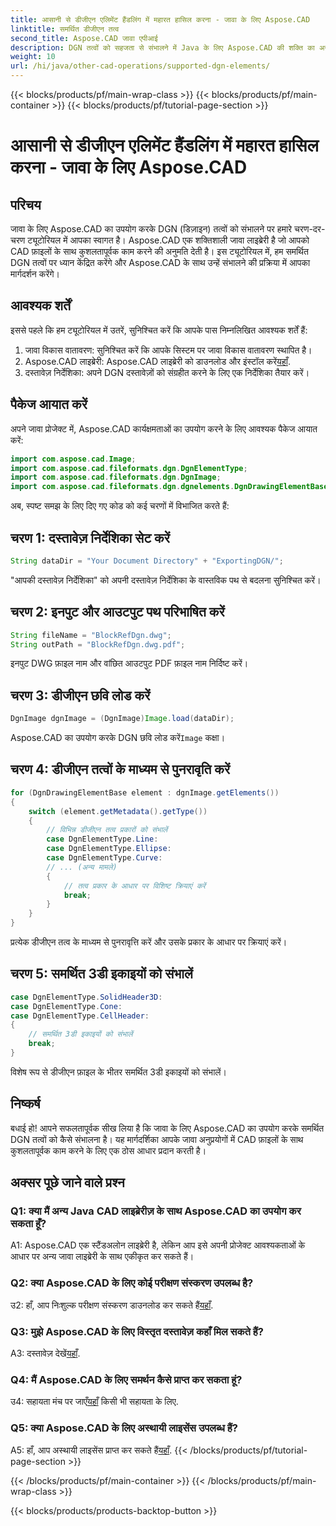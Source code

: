 ```yaml
---
title: आसानी से डीजीएन एलिमेंट हैंडलिंग में महारत हासिल करना - जावा के लिए Aspose.CAD
linktitle: समर्थित डीजीएन तत्व
second_title: Aspose.CAD जावा एपीआई
description: DGN तत्वों को सहजता से संभालने में Java के लिए Aspose.CAD की शक्ति का अन्वेषण करें। हमारी चरण-दर-चरण मार्गदर्शिका CAD फ़ाइल प्रसंस्करण के लिए निर्बाध एकीकरण सुनिश्चित करती है।
weight: 10
url: /hi/java/other-cad-operations/supported-dgn-elements/
---
```


{{< blocks/products/pf/main-wrap-class >}}
{{< blocks/products/pf/main-container >}}
{{< blocks/products/pf/tutorial-page-section >}}

# आसानी से डीजीएन एलिमेंट हैंडलिंग में महारत हासिल करना - जावा के लिए Aspose.CAD

## परिचय

जावा के लिए Aspose.CAD का उपयोग करके DGN (डिज़ाइन) तत्वों को संभालने पर हमारे चरण-दर-चरण ट्यूटोरियल में आपका स्वागत है। Aspose.CAD एक शक्तिशाली जावा लाइब्रेरी है जो आपको CAD फ़ाइलों के साथ कुशलतापूर्वक काम करने की अनुमति देती है। इस ट्यूटोरियल में, हम समर्थित DGN तत्वों पर ध्यान केंद्रित करेंगे और Aspose.CAD के साथ उन्हें संभालने की प्रक्रिया में आपका मार्गदर्शन करेंगे।

## आवश्यक शर्तें

इससे पहले कि हम ट्यूटोरियल में उतरें, सुनिश्चित करें कि आपके पास निम्नलिखित आवश्यक शर्तें हैं:

1. जावा विकास वातावरण: सुनिश्चित करें कि आपके सिस्टम पर जावा विकास वातावरण स्थापित है।
2.  Aspose.CAD लाइब्रेरी: Aspose.CAD लाइब्रेरी को डाउनलोड और इंस्टॉल करें[यहाँ](https://releases.aspose.com/cad/java/).
3. दस्तावेज़ निर्देशिका: अपने DGN दस्तावेज़ों को संग्रहीत करने के लिए एक निर्देशिका तैयार करें।

## पैकेज आयात करें

अपने जावा प्रोजेक्ट में, Aspose.CAD कार्यक्षमताओं का उपयोग करने के लिए आवश्यक पैकेज आयात करें:

```java
import com.aspose.cad.Image;
import com.aspose.cad.fileformats.dgn.DgnElementType;
import com.aspose.cad.fileformats.dgn.DgnImage;
import com.aspose.cad.fileformats.dgn.dgnelements.DgnDrawingElementBase;
```

अब, स्पष्ट समझ के लिए दिए गए कोड को कई चरणों में विभाजित करते हैं:

## चरण 1: दस्तावेज़ निर्देशिका सेट करें

```java
String dataDir = "Your Document Directory" + "ExportingDGN/";
```

"आपकी दस्तावेज़ निर्देशिका" को अपनी दस्तावेज़ निर्देशिका के वास्तविक पथ से बदलना सुनिश्चित करें।

## चरण 2: इनपुट और आउटपुट पथ परिभाषित करें

```java
String fileName = "BlockRefDgn.dwg";
String outPath = "BlockRefDgn.dwg.pdf";
```

इनपुट DWG फ़ाइल नाम और वांछित आउटपुट PDF फ़ाइल नाम निर्दिष्ट करें।

## चरण 3: डीजीएन छवि लोड करें

```java
DgnImage dgnImage = (DgnImage)Image.load(dataDir);
```

 Aspose.CAD का उपयोग करके DGN छवि लोड करें`Image` कक्षा।

## चरण 4: डीजीएन तत्वों के माध्यम से पुनरावृति करें

```java
for (DgnDrawingElementBase element : dgnImage.getElements())
{
    switch (element.getMetadata().getType())
    {
        // विभिन्न डीजीएन तत्व प्रकारों को संभालें
        case DgnElementType.Line:
        case DgnElementType.Ellipse:
        case DgnElementType.Curve:
        // ... (अन्य मामले)
        {
            // तत्व प्रकार के आधार पर विशिष्ट क्रियाएं करें
            break;
        }
    }
}
```

प्रत्येक डीजीएन तत्व के माध्यम से पुनरावृत्ति करें और उसके प्रकार के आधार पर क्रियाएं करें।

## चरण 5: समर्थित 3डी इकाइयों को संभालें

```java
case DgnElementType.SolidHeader3D:
case DgnElementType.Cone:
case DgnElementType.CellHeader:
{
    // समर्थित 3डी इकाइयों को संभालें
    break;
}
```

विशेष रूप से डीजीएन फ़ाइल के भीतर समर्थित 3डी इकाइयों को संभालें।

## निष्कर्ष

बधाई हो! आपने सफलतापूर्वक सीख लिया है कि जावा के लिए Aspose.CAD का उपयोग करके समर्थित DGN तत्वों को कैसे संभालना है। यह मार्गदर्शिका आपके जावा अनुप्रयोगों में CAD फ़ाइलों के साथ कुशलतापूर्वक काम करने के लिए एक ठोस आधार प्रदान करती है।

## अक्सर पूछे जाने वाले प्रश्न

### Q1: क्या मैं अन्य Java CAD लाइब्रेरीज़ के साथ Aspose.CAD का उपयोग कर सकता हूँ?

A1: Aspose.CAD एक स्टैंडअलोन लाइब्रेरी है, लेकिन आप इसे अपनी प्रोजेक्ट आवश्यकताओं के आधार पर अन्य जावा लाइब्रेरी के साथ एकीकृत कर सकते हैं।

### Q2: क्या Aspose.CAD के लिए कोई परीक्षण संस्करण उपलब्ध है?

 उ2: हाँ, आप निःशुल्क परीक्षण संस्करण डाउनलोड कर सकते हैं[यहाँ](https://releases.aspose.com/).

### Q3: मुझे Aspose.CAD के लिए विस्तृत दस्तावेज़ कहाँ मिल सकते हैं?

 A3: दस्तावेज़ देखें[यहाँ](https://reference.aspose.com/cad/java/).

### Q4: मैं Aspose.CAD के लिए समर्थन कैसे प्राप्त कर सकता हूं?

 उ4: सहायता मंच पर जाएँ[यहाँ](https://forum.aspose.com/c/cad/19) किसी भी सहायता के लिए.

### Q5: क्या Aspose.CAD के लिए अस्थायी लाइसेंस उपलब्ध हैं?

 A5: हाँ, आप अस्थायी लाइसेंस प्राप्त कर सकते हैं[यहाँ](https://purchase.aspose.com/temporary-license/).
{{< /blocks/products/pf/tutorial-page-section >}}

{{< /blocks/products/pf/main-container >}}
{{< /blocks/products/pf/main-wrap-class >}}

{{< blocks/products/products-backtop-button >}}
